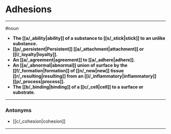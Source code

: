# Adhesions
---
#noun
- **The [[a/_ability|ability]] of a substance to [[s/_stick|stick]] to an unlike substance.**
- **[[p/_persistent|Persistent]] [[a/_attachment|attachment]] or [[l/_loyalty|loyalty]].**
- **An [[a/_agreement|agreement]] to [[a/_adhere|adhere]].**
- **An [[a/_abnormal|abnormal]] union of surface by the [[f/_formation|formation]] of [[n/_new|new]] tissue [[r/_resulting|resulting]] from an [[i/_inflammatory|inflammatory]] [[p/_process|process]].**
- **The [[b/_binding|binding]] of a [[c/_cell|cell]] to a surface or substrate.**
---
### Antonyms
- [[c/_cohesion|cohesion]]
---
